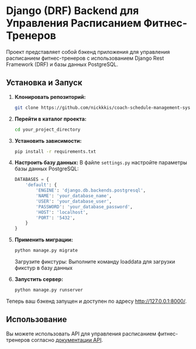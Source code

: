 # Django (DRF) Backend для Управления Расписанием Фитнес-Тренеров

Проект представляет собой бэкенд приложения для управления расписанием фитнес-тренеров с использованием Django Rest Framework (DRF) и базы данных PostgreSQL.

## Установка и Запуск

1. **Клонировать репозиторий:**
    ```bash
    git clone https://github.com/nickkkis/coach-schedule-management-system.git
    ```

2. **Перейти в каталог проекта:**
    ```bash
    cd your_project_directory
    ```

3. **Установить зависимости:**
    ```bash
    pip install -r requirements.txt
    ```

4. **Настроить базу данных:**
   В файле `settings.py` настройте параметры базы данных PostgreSQL:
   ```python
   DATABASES = {
       'default': {
           'ENGINE': 'django.db.backends.postgresql',
           'NAME': 'your_database_name',
           'USER': 'your_database_user',
           'PASSWORD': 'your_database_password',
           'HOST': 'localhost',
           'PORT': '5432',
       }
   }
   ```

5. **Применить миграции:**
    ```bash
    python manage.py migrate
    ```

    Загрузите фикстуры: Выполните команду loaddata для загрузки фикстур в базу данных

6. **Запустить сервер:**
    ```bash
    python manage.py runserver
    ```

Теперь ваш бэкенд запущен и доступен по адресу http://127.0.0.1:8000/.

## Использование

Вы можете использовать API для управления расписанием фитнес-тренеров согласно [документации API](https://github.com/nickkkis/coach-schedule-management-system/tree/master/Documentation).

